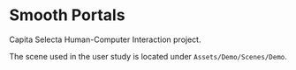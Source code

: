 # Smooth Portals
Capita Selecta Human-Computer Interaction project.

The scene used in the user study is located under `Assets/Demo/Scenes/Demo`.
